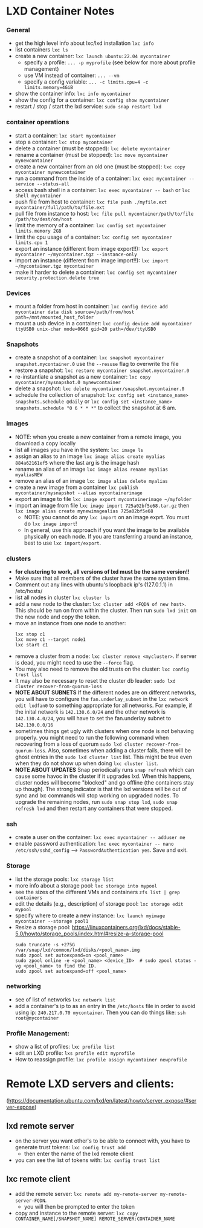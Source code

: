 # LXD Container Notes

### General
- get the high level info about lxc/lxd installation `lxc info`
- list containers `lxc ls`
- create a new container: `lxc launch ubuntu:22.04 mycontainer`
  - specify a profile: `... -p myprofile` (see below for more about profile management)
  - use VM instead of container: `... --vm`
  - specify a config variable: `... -c limits.cpu=4 -c limits.memory=4GiB`
- show the container info: `lxc info mycontainer`
- show the config for a container: `lxc config show mycontainer`
- restart / stop / start the lxd service: `sudo snap restart lxd`

### container operations
- start a container: `lxc start mycontainer`
- stop a container: `lxc stop mycontainer`
- delete a container (must be stopped): `lxc delete mycontainer`
- rename a container (must be stopped): `lxc move mycontainer mynewcontainer`
- create a new container from an old one (must be stopped): `lxc copy mycontainer mynewcontainer`
- run a command from the inside of a container: `lxc exec mycontainer -- service --status-all`
- access bash shell in a container: `lxc exec mycontainer -- bash` or `lxc shell mycontainer`
- push file from host to container: `lxc file push ./myfile.ext mycontainer/full/path/to/file.ext`
- pull file from instance to host: `lxc file pull mycontainer/path/to/file /path/to/dest/on/host`
- limit the memory of a container: `lxc config set mycontainer limits.memory 2GB`
- limit the cpu usage of a container: `lxc config set mycontainer limits.cpu 1`
- export an instance (different from image export!!): `lxc export mycontainer ~/mycontainer.tgz --instance-only`
- import an instance (different from image import!!): `lxc import ~/mycontainer.tgz mycontainer`
- make it harder to delete a container: `lxc config set mycontainer security.protection.delete true`

### Devices
- mount a folder from host in container: `lxc config device add mycontainer data disk source=/path/from/host path=/mnt/mounted_host_folder`
- mount a usb device in a container: `lxc config device add mycontainer ttyUSB0 unix-char mode=0666 gid=20 path=/dev/ttyUSB0`

### Snapshots
- create a snapshot of a container: `lxc snapshot mycontainer snapshot.mycontainer.0` use the `--resuse` flag to overwrite the file
- restore a snapshot: `lxc restore mycontainer snapshot.mycontainer.0`
- re-instantiate a snapshot as a new container: `lxc copy mycontainer/mysnapshot.0 mynewcontainer`
- delete a snapshot: `lxc delete mycontainer/snapshot.mycontainer.0`
- schedule the collection of snapshot: `lxc config set <instance_name> snapshots.schedule @daily` or `lxc config set <instance_name> snapshots.schedule "0 6 * * *"` to collect the snapshot at 6 am. 

### Images
- NOTE: when you create a new container from a remote image, you download a copy locally
- list all images you have in the system: `lxc image ls`
- assign an alias to an image `lxc image alias create myalias 884a62161ef5` where the last arg is the image hash
- rename an alias of an image `lxc image alias rename myalias myaliasNEW`
- remove an alias of an image `lxc image alias delete myalias`
- create a new image from a container `lxc publish mycontainer/mysnapshot --alias mycontainerimage`
- export an image to file `lxc image export mycontainerimage ~/myfolder`
- import an image from file `lxc image import 725a02bf5e68.tar.gz` then `lxc image alias create mynewimagealias 725a02bf5e68`
  - NOTE: you cannot do any `lxc import` on an image exprt. You must do `lxc image import`!
  - In general, use this approach if you want the image to be available physically on each node. If you are transferring around an instance, best to use `lxc import/export`.


### clusters
- **for clustering to work, all versions of lxd must be the same version!!**
- Make sure that all members of the cluster have the same system time.
- Comment out any lines with ubuntu's loopback ip's (127.0.1.1) in /etc/hosts/
- list all nodes in cluster `lxc cluster ls`
- add a new node to the cluster: `lxc cluster add <FQDN of new host>`. This should be run on from within the cluster. Then run `sudo lxd init` on the new node and copy the token.
- move an instance from one node to another: 
  ```
  lxc stop c1
  lxc move c1 --target node1
  lxc start c1
  ``` 
- remove a cluster from a node: `lxc cluster remove <mycluster>`. If server is dead, you might need to use the `--force` flag.
- You may also need to remove the old trusts on the cluster: `lxc config trust list`
- It may also be necessary to reset the cluster db leader:  `sudo lxd cluster recover-from-quorum-loss`
- **NOTE ABOUT SUBNETS** If the different nodes are on different networks, you will have to configure the `fan.underlay_subnet` in the `lxc network edit lxdfan0` to something appropriate for all networks. For example, if the inital network is `142.130.6.0/24` and the other network is `142.130.4.0/24`, you will have to set the fan.underlay subnet to `142.130.0.0/16`
- sometimes things get ugly with clusters when one node is not behaving properly. you  might need to run the following command when recovering from a loss of quorum `sudo lxd cluster recover-from-quorum-loss`. Also, sometimes when adding a cluster fails, there will be ghost entries in the `sudo lxd cluster list` list. This might be true even when they do not show up when doing `lxc cluster list`. 
- **NOTE ABOUT UPDATES** Snap periodically runs `snap refresh` which can cause some havoc in the cluster if it upgrades lxd. When this happens, cluster nodes will become "blocked" and go offline (the containers stay up though).  The strong indicator is that the lxd versions will be out of sync and lxc commands will stop working on upgraded nodes. To upgrade the remaining nodes, run `sudo snap stop lxd`, `sudo snap refresh lxd` and then restart any containers that were stopped.

### ssh
- create a user on the container: `lxc exec mycontainer -- adduser me`
- enable password authentication: `lxc exec mycontainer -- nano /etc/ssh/sshd_config` --> `PasswordAuthentication yes`. Save and exit.

### Storage
- list the storage pools: `lxc storage list`
- more info about a storage pool: `lxc storage into mypool`
- see the sizes of the different VMs and containers `zfs list | grep containers`
- edit the details (e.g., description) of storage pool: `lxc storage edit mypool`
- specify where to create a new instance: `lxc launch myimage mycontainer --storage pool1`
- Resize a storage pool: https://linuxcontainers.org/lxd/docs/stable-5.0/howto/storage_pools/index.html#resize-a-storage-pool
  ```
  sudo truncate -s +275G /var/snap/lxd/common/lxd/disks/<pool_name>.img
  sudo zpool set autoexpand=on <pool_name>
  sudo zpool online -e <pool_name> <device_ID>  # sudo zpool status -vg <pool_name> to find the ID.
  sudo zpool set autoexpand=off <pool_name>
  ```

### networking
- see of list of networks `lxc network list`
- add a container's ip to as an entry in the `/etc/hosts` file in order to avoid using ip: `240.217.0.70 mycontainer`. Then you can do things like: `ssh root@mycontainer`


### Profile Management:
- show a list of profiles: `lxc profile list`
- edit an LXD profile: `lxs profile edit myprofile`
- How to reassign profile: `lxc profile assign mycontainer newprofile`


# Remote LXD servers and clients:
(https://documentation.ubuntu.com/lxd/en/latest/howto/server_expose/#server-expose)

## lxd remote server
- on the server you want other's to be able to connect with, you have to generate trust tokens: `lxc config trust add`
  - then enter the name of the lxd remote client
- you can see the list of tokens with: `lxc config trust list`

## lxc remote client
- add the remote server: `lxc remote add my-remote-server my-remote-server-FQDN`.
  - you will then be prompted to enter the token
- copy and instance to the remote server: `lxc copy CONTAINER_NAME[/SNAPSHOT_NAME] REMOTE_SERVER:CONTAINER_NAME`

